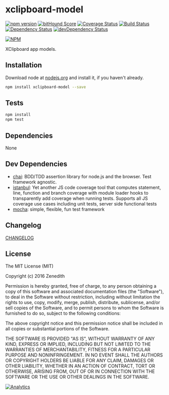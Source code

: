 # xclipboard-model
[![npm version](https://badge.fury.io/js/xclipboard-model.svg)](https://badge.fury.io/js/xclipboard-model)
[![bitHound Score](https://www.bithound.io/github/xclipboard/npm-xclipboard-model/badges/score.svg)](https://www.bithound.io/github/xclipboard/npm-xclipboard-model)
[![Coverage Status](https://coveralls.io/repos/xclipboard/npm-xclipboard-model/badge.svg?branch=master&service=github)](https://coveralls.io/github/xclipboard/npm-xclipboard-model?branch=master)
[![Build Status](https://travis-ci.org/xclipboard/npm-xclipboard-model.svg)](https://travis-ci.org/xclipboard/npm-xclipboard-model)
[![Dependency Status](https://david-dm.org/xclipboard/npm-xclipboard-model.svg)](https://david-dm.org/xclipboard/npm-xclipboard-model)
[![devDependency Status](https://david-dm.org/xclipboard/npm-xclipboard-model/dev-status.svg)](https://david-dm.org/xclipboard/npm-xclipboard-model#info=devDependencies)

[![NPM](https://nodei.co/npm/npm-xclipboard-model.png?downloads=true&downloadRank=true&stars=true)](https://nodei.co/npm/npm-xclipboard-model/)

XClipboard app models.

## Installation

Download node at [nodejs.org](http://nodejs.org) and install it, if you haven't already.

```sh
npm install xclipboard-model --save
```


## Tests

```sh
npm install
npm test
```

## Dependencies

None

## Dev Dependencies

- [chai](https://github.com/chaijs/chai): BDD/TDD assertion library for node.js and the browser. Test framework agnostic.
- [istanbul](https://github.com/gotwarlost/istanbul): Yet another JS code coverage tool that computes statement, line, function and branch coverage with module loader hooks to transparently add coverage when running tests. Supports all JS coverage use cases including unit tests, server side functional tests
- [mocha](https://github.com/mochajs/mocha): simple, flexible, fun test framework


## Changelog

[CHANGELOG](CHANGELOG.md)


## License
The MIT License (MIT)

Copyright (c) 2016 Zenedith

Permission is hereby granted, free of charge, to any person obtaining a copy
of this software and associated documentation files (the "Software"), to deal
in the Software without restriction, including without limitation the rights
to use, copy, modify, merge, publish, distribute, sublicense, and/or sell
copies of the Software, and to permit persons to whom the Software is
furnished to do so, subject to the following conditions:

The above copyright notice and this permission notice shall be included in all
copies or substantial portions of the Software.

THE SOFTWARE IS PROVIDED "AS IS", WITHOUT WARRANTY OF ANY KIND, EXPRESS OR
IMPLIED, INCLUDING BUT NOT LIMITED TO THE WARRANTIES OF MERCHANTABILITY,
FITNESS FOR A PARTICULAR PURPOSE AND NONINFRINGEMENT. IN NO EVENT SHALL THE
AUTHORS OR COPYRIGHT HOLDERS BE LIABLE FOR ANY CLAIM, DAMAGES OR OTHER
LIABILITY, WHETHER IN AN ACTION OF CONTRACT, TORT OR OTHERWISE, ARISING FROM,
OUT OF OR IN CONNECTION WITH THE SOFTWARE OR THE USE OR OTHER DEALINGS IN THE
SOFTWARE.

[![Analytics](https://ga-beacon.appspot.com/UA-80123888-1/xclipboard/npm-xclipboard-model/readme?pixel)](https://github.com/xclipboard/npm-xclipboard-model)
